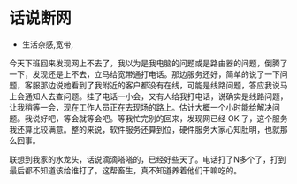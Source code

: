 # 话说断网
- 生活杂感,宽带,

今天下班回来发现网上不去了，我以为是我电脑的问题或是路由器的问题，倒腾了一下，发现还是上不去，立马给宽带通打电话。那边服务还好，简单的说了一下问题，客服那边说她看到了我附近的客户都没有在线，可能是线路问题，答应我说马上会通知人去查问题。挂了电话一小会，又有人给我打电话，说确实是线路问题，让我稍等一会，现在工作人员正在去现场的路上。估计大概一个小时能给解决问题。我说好吧，等会就等会吧。等我忙完别的回来，发现网已经 OK 了，这个服务我还算比较满意。整的来说，软件服务还算到位，硬件服务大家心知肚明，也就那么回事。

联想到我家的水龙头，话说滴滴嗒嗒的，已经好些天了。电话打了N多个了，打到最后都不知道该给谁打了。这帮畜生，真不知道养着他们干嘛吃的。